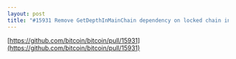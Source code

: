 ```yaml
---
layout: post
title: "#15931 Remove GetDepthInMainChain dependency on locked chain interface (wallet)"
---
```


[https://github.com/bitcoin/bitcoin/pull/15931](https://github.com/bitcoin/bitcoin/pull/15931)
